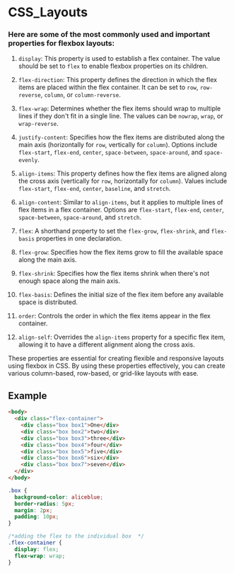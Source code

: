 # CSS_Layouts
### Here are some of the most commonly used and important properties for flexbox layouts:

1. `display`: This property is used to establish a flex container. The value should be set to `flex` to enable flexbox properties on its children.

2. `flex-direction`: This property defines the direction in which the flex items are placed within the flex container. It can be set to `row`, `row-reverse`, `column`, or `column-reverse`.

3. `flex-wrap`: Determines whether the flex items should wrap to multiple lines if they don't fit in a single line. The values can be `nowrap`, `wrap`, or `wrap-reverse`.

4. `justify-content`: Specifies how the flex items are distributed along the main axis (horizontally for `row`, vertically for `column`). Options include `flex-start`, `flex-end`, `center`, `space-between`, `space-around`, and `space-evenly`.

5. `align-items`: This property defines how the flex items are aligned along the cross axis (vertically for `row`, horizontally for `column`). Values include `flex-start`, `flex-end`, `center`, `baseline`, and `stretch`.

6. `align-content`: Similar to `align-items`, but it applies to multiple lines of flex items in a flex container. Options are `flex-start`, `flex-end`, `center`, `space-between`, `space-around`, and `stretch`.

7. `flex`: A shorthand property to set the `flex-grow`, `flex-shrink`, and `flex-basis` properties in one declaration.

8. `flex-grow`: Specifies how the flex items grow to fill the available space along the main axis.

9. `flex-shrink`: Specifies how the flex items shrink when there's not enough space along the main axis.

10. `flex-basis`: Defines the initial size of the flex item before any available space is distributed.

11. `order`: Controls the order in which the flex items appear in the flex container.

12. `align-self`: Overrides the `align-items` property for a specific flex item, allowing it to have a different alignment along the cross axis.

These properties are essential for creating flexible and responsive layouts using flexbox in CSS. By using these properties effectively, you can create various column-based, row-based, or grid-like layouts with ease.

## Example
```html
<body>
  <div class="flex-container">
    <div class="box box1">One</div>
    <div class="box box2">two</div>
    <div class="box box3">three</div>
    <div class="box box4">four</div>
    <div class="box box5">five</div>
    <div class="box box6">six</div>
    <div class="box box7">seven</div>
  </div>
</body>
```
```css
.box {
  background-color: aliceblue;
  border-radius: 5px;
  margin: 2px;
  padding: 10px;
}

/*adding the flex to the individual box  */
.flex-container {
  display: flex;
  flex-wrap: wrap;
}
```
